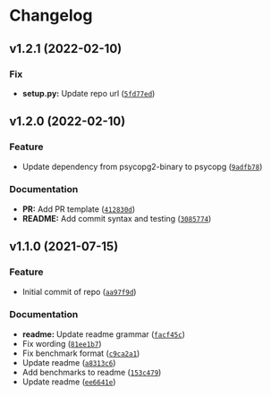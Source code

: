 # Changelog

<!--next-version-placeholder-->

## v1.2.1 (2022-02-10)
### Fix
* **setup.py:** Update repo url ([`5fd77ed`](https://github.com/cedar-team/django-bulk-load/commit/5fd77ed5ed0f01b615d1a4ae0a8ebc965c3530fb))

## v1.2.0 (2022-02-10)
### Feature
* Update dependency from psycopg2-binary to psycopg ([`9adfb78`](https://github.com/cedar-team/django-bulk-load/commit/9adfb788028c1cab1530ec2f412258f90e11c712))

### Documentation
* **PR:** Add PR template ([`412830d`](https://github.com/cedar-team/django-bulk-load/commit/412830d3eb1842a13abde92645b0b81901050932))
* **README:** Add commit syntax and testing ([`3085774`](https://github.com/cedar-team/django-bulk-load/commit/30857741475423bc664db740f789bb2ebfb47083))

## v1.1.0 (2021-07-15)
### Feature
* Initial commit of repo ([`aa97f9d`](https://github.com/cedar-team/django-bulk-load/commit/aa97f9dd42e169538c41b599efd4056f14ef8a43))

### Documentation
* **readme:** Update readme grammar ([`facf45c`](https://github.com/cedar-team/django-bulk-load/commit/facf45c0d89405020709d14196300dcab17422b6))
* Fix wording ([`81ee1b7`](https://github.com/cedar-team/django-bulk-load/commit/81ee1b716569e62d7b58e099b8628f98a0d38444))
* Fix benchmark format ([`c9ca2a1`](https://github.com/cedar-team/django-bulk-load/commit/c9ca2a1e23e31832e5fd7e7f02bf23a294edaa3a))
* Update readme ([`a8313c6`](https://github.com/cedar-team/django-bulk-load/commit/a8313c6d0cea2fabe4b80039957d3f5d04ad8d74))
* Add benchmarks to readme ([`153c479`](https://github.com/cedar-team/django-bulk-load/commit/153c47908e245878c8995ce31641e2898eddda62))
* Update readme ([`ee6641e`](https://github.com/cedar-team/django-bulk-load/commit/ee6641e3f3fc44d7e9c6cce58136b7be557992c9))
